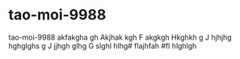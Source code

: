 # tao-moi-9988
tao-moi-9988
akfakgha gh
Akjhak kgh
F akgkgh 
 Hkghkh g
 J hjhjhg hghglghs  g
 J jjhgh glhg 
 G slghl hlhg# flajhfah #fl hlghlgh 
